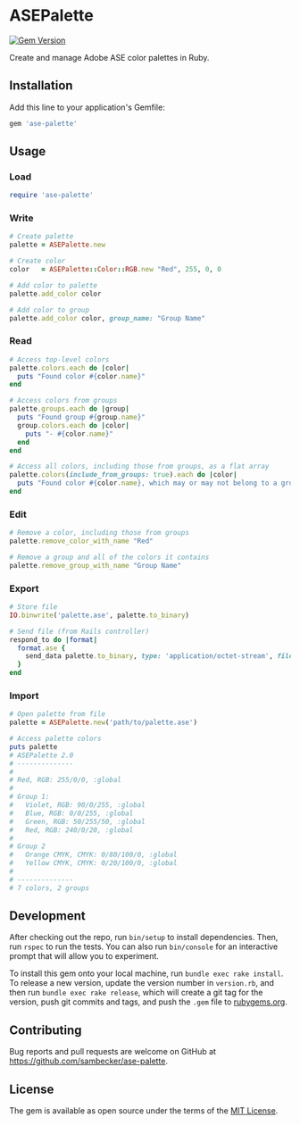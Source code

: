 # ASEPalette

[![Gem Version](https://badge.fury.io/rb/ase-palette.svg)](https://badge.fury.io/rb/ase-palette)

Create and manage Adobe ASE color palettes in Ruby.

## Installation

Add this line to your application's Gemfile:

```ruby
gem 'ase-palette'
```

## Usage

### Load

```ruby
require 'ase-palette'
```

### Write

```ruby
# Create palette
palette = ASEPalette.new

# Create color
color   = ASEPalette::Color::RGB.new "Red", 255, 0, 0

# Add color to palette
palette.add_color color

# Add color to group
palette.add_color color, group_name: "Group Name"
```

### Read

```ruby
# Access top-level colors
palette.colors.each do |color|
  puts "Found color #{color.name}"
end

# Access colors from groups
palette.groups.each do |group|
  puts "Found group #{group.name}"
  group.colors.each do |color|
    puts "- #{color.name}"
  end
end

# Access all colors, including those from groups, as a flat array
palette.colors(include_from_groups: true).each do |color|
  puts "Found color #{color.name}, which may or may not belong to a group"
end
```

### Edit

```ruby
# Remove a color, including those from groups
palette.remove_color_with_name "Red"

# Remove a group and all of the colors it contains
palette.remove_group_with_name "Group Name" 
```

### Export

```ruby
# Store file
IO.binwrite('palette.ase', palette.to_binary)

# Send file (from Rails controller)
respond_to do |format|
  format.ase {
    send_data palette.to_binary, type: 'application/octet-stream', filename: 'palette.ase' 
  }
end
```

### Import

```ruby
# Open palette from file
palette = ASEPalette.new('path/to/palette.ase')

# Access palette colors
puts palette
# ASEPalette 2.0
# --------------
# 
# Red, RGB: 255/0/0, :global
#
# Group 1:
#   Violet, RGB: 90/0/255, :global
#   Blue, RGB: 0/0/255, :global
#   Green, RGB: 50/255/50, :global
#   Red, RGB: 240/0/20, :global
#
# Group 2
#   Orange CMYK, CMYK: 0/80/100/0, :global
#   Yellow CMYK, CMYK: 0/20/100/0, :global
#
# --------------
# 7 colors, 2 groups
```

## Development

After checking out the repo, run `bin/setup` to install dependencies. Then, run `rspec` to run the tests. You can also run `bin/console` for an interactive prompt that will allow you to experiment.

To install this gem onto your local machine, run `bundle exec rake install`. To release a new version, update the version number in `version.rb`, and then run `bundle exec rake release`, which will create a git tag for the version, push git commits and tags, and push the `.gem` file to [rubygems.org](https://rubygems.org).

## Contributing

Bug reports and pull requests are welcome on GitHub at https://github.com/sambecker/ase-palette.

## License

The gem is available as open source under the terms of the [MIT License](https://opensource.org/licenses/MIT).
